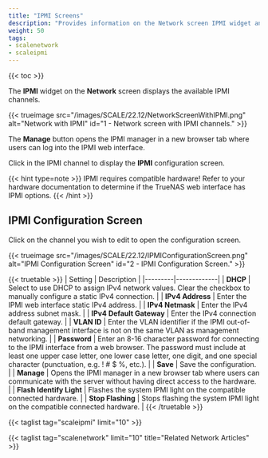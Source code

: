 ```yaml
---
title: "IPMI Screens"
description: "Provides information on the Network screen IPMI widget and configuration screen."
weight: 50
tags:
- scalenetwork
- scaleipmi
---
```


{{< toc >}}

The **IPMI** widget on the **Network** screen displays the available IPMI channels. 

{{< trueimage src="/images/SCALE/22.12/NetworkScreenWithIPMI.png" alt="Network with IPMI" id="1 - Network screen with IPMI channels." >}}

The **Manage** <span class="iconify" data-icon="ic:round-launch"></span> button opens the IPMI manager in a new browser tab where users can log into the IPMI web interface.

Click in the IPMI channel to display the **IPMI** configuration screen.

{{< hint type=note >}}
IPMI requires compatible hardware! Refer to your hardware documentation to determine if the TrueNAS web interface has IPMI options.
{{< /hint >}}

## IPMI Configuration Screen

Click on the channel you wish to edit to open the configuration screen.

{{< trueimage src="/images/SCALE/22.12/IPMIConfigurationScreen.png" alt="IPMI Configuration Screen" id="2 - IPMI Configuration Screen." >}}

{{< truetable >}}
| Setting | Description |
|---------|-------------|
| **DHCP** | Select to use DHCP to assign IPv4 network values. Clear the checkbox to manually configure a static IPv4 connection. |
| **IPv4 Address** | Enter the IPMI web interface static IPv4 address. |
| **IPv4 Netmask** | Enter the IPv4 address subnet mask. |
| **IPv4 Default Gateway** | Enter the IPv4 connection default gateway. |
| **VLAN ID** | Enter the VLAN identifier if the IPMI out-of-band management interface is not on the same VLAN as management networking. |
| **Password** | Enter an 8-16 character password for connecting to the IPMI interface from a web browser. The password must include at least one upper case letter, one lower case letter, one digit, and one special character (punctuation, e.g. ! # $ %, etc.). |
| **Save** | Save the configuration. |
| **Manage** | Opens the IPMI manager in a new browser tab where users can communicate with the server without having direct access to the hardware. |
| <span class="iconify" data-icon="material-symbols:highlight-rounded"></span> **Flash Identify Light** | Flashes the system IPMI light on the compatible connected hardware. |
| <span class="iconify" data-icon="material-symbols:highlight-rounded"></span> **Stop Flashing** | Stops flashing the system IPMI light on the compatible connected hardware. |
{{< /truetable >}}

{{< taglist tag="scaleipmi" limit="10" >}}

{{< taglist tag="scalenetwork" limit="10" title="Related Network Articles" >}}